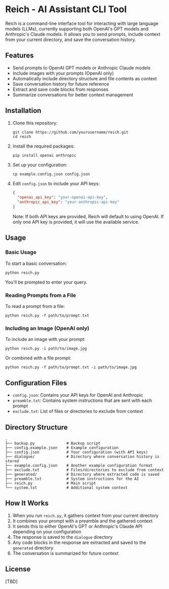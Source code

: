 # Reich - AI Assistant CLI Tool

Reich is a command-line interface tool for interacting with large language models (LLMs), currently supporting both OpenAI's GPT models and Anthropic's Claude models. It allows you to send prompts, include context from your current directory, and save the conversation history.

## Features

- Send prompts to OpenAI GPT models or Anthropic Claude models
- Include images with your prompts (OpenAI only)
- Automatically include directory structure and file contents as context
- Save conversation history for future reference
- Extract and save code blocks from responses
- Summarize conversations for better context management

## Installation

1. Clone this repository:
   ```
   git clone https://github.com/yourusername/reich.git
   cd reich
   ```

2. Install the required packages:
   ```
   pip install openai anthropic
   ```

3. Set up your configuration:
   ```
   cp example.config.json config.json
   ```

4. Edit `config.json` to include your API keys:
   ```json
   {
     "openai_api_key": "your-openai-api-key",
     "anthropic_api_key": "your-anthropic-api-key"
   }
   ```

   Note: If both API keys are provided, Reich will default to using OpenAI. If only one API key is provided, it will use the available service.

## Usage

### Basic Usage

To start a basic conversation:

```
python reich.py
```

You'll be prompted to enter your query.

### Reading Prompts from a File

To read a prompt from a file:

```
python reich.py -f path/to/prompt.txt
```

### Including an Image (OpenAI only)

To include an image with your prompt:

```
python reich.py -i path/to/image.jpg
```

Or combined with a file prompt:

```
python reich.py -f path/to/prompt.txt -i path/to/image.jpg
```

## Configuration Files

- `config.json`: Contains your API keys for OpenAI and Anthropic
- `preamble.txt`: Contains system instructions that are sent with each prompt
- `exclude.txt`: List of files or directories to exclude from context

## Directory Structure

```
.
├── backup.py              # Backup script
├── config.example.json    # Example configuration
├── config.json            # Your configuration (with API keys)
├── dialogue/              # Directory where conversation history is stored
├── example.config.json    # Another example configuration format
├── exclude.txt            # Files/directories to exclude from context
├── generated/             # Directory where extracted code is saved
├── preamble.txt           # System instructions for the AI
├── reich.py               # Main script
└── system.txt             # Additional system context
```

## How It Works

1. When you run `reich.py`, it gathers context from your current directory
2. It combines your prompt with a preamble and the gathered context
3. It sends this to either OpenAI's GPT or Anthropic's Claude API depending on your configuration
4. The response is saved to the `dialogue` directory
5. Any code blocks in the response are extracted and saved to the `generated` directory
6. The conversation is summarized for future context

## License

[TBD]
